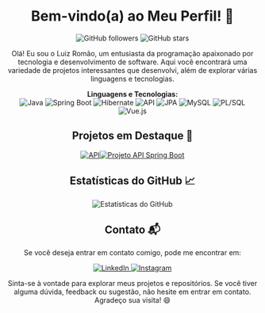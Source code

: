 <h1 align="center">Bem-vindo(a) ao Meu Perfil! 👋</h1>

<p align="center">
  <img alt="GitHub followers" src="https://img.shields.io/github/followers/seu_usuario?style=social">
  <img alt="GitHub stars" src="https://img.shields.io/github/stars/seu_usuario?style=social">
</p>

<p align="center">
  Olá! Eu sou o Luiz Romão, um entusiasta da programação apaixonado por tecnologia e desenvolvimento de software. Aqui você encontrará uma variedade de projetos interessantes que desenvolvi, além de explorar várias linguagens e tecnologias.
</p>

<p align="center">
  <strong>Linguagens e Tecnologias:</strong>
  <br>
  <img alt="Java" src="https://img.shields.io/badge/Java-007396?style=flat-square&logo=java&logoColor=white">
  <img alt="Spring Boot" src="https://img.shields.io/badge/Spring_Boot-6DB33F?style=flat-square&logo=spring-boot&logoColor=white">
  <img alt="Hibernate" src="https://img.shields.io/badge/Hibernate-59666C?style=flat-square&logo=hibernate&logoColor=white">
  <img alt="API" src="https://img.shields.io/badge/API-005571?style=flat-square&logo=web-api&logoColor=white">
  <img alt="JPA" src="https://img.shields.io/badge/JPA-EE77B4?style=flat-square&logo=eclipse-jpa&logoColor=white">
  <img alt="MySQL" src="https://img.shields.io/badge/MySQL-4479A1?style=flat-square&logo=mysql&logoColor=white">
  <img alt="PL/SQL" src="https://img.shields.io/badge/PL/SQL-FFD700?style=flat-square&logo=oracle&logoColor=black">
  <img alt="Vue.js" src="https://img.shields.io/badge/Vue.js-4FC08D?style=flat-square&logo=vue.js&logoColor=white">
</p>

<h2 align="center">Projetos em Destaque 🌟</h2>
<p align="center">
  <a href="https://github.com/LuizRomao02/api-voll-medi">
     <img alt="API" src="https://img.shields.io/badge/API-005571?style=flat-square&logo=web-api&logoColor=white"><img alt="Projeto API Spring Boot" src="https://img.shields.io/badge/Spring_Boot-6DB33F?style=flat-square&logo=spring-boot&logoColor=white">
  </a>
</p>

<h2 align="center">Estatísticas do GitHub 📈</h2>

<p align="center">
  <img alt="Estatísticas do GitHub" src="https://github-readme-stats.vercel.app/api?username=LuizRomao02&show_icons=true&hide_title=true&count_private=true&hide=prs,issues&theme=radical">
</p>

<h2 align="center">Contato 📬</h2>
<p align="center">
  Se você deseja entrar em contato comigo, pode me encontrar em:
</p>

<p align="center">
  <a href="https://www.linkedin.com/in/luizromao02/">
    <img alt="LinkedIn" src="https://img.shields.io/badge/LinkedIn-0A66C2?style=flat-square&logo=linkedin&logoColor=white">
  </a>
   <a href="https://www.instagram.com/romaol7/">
    <img alt="Instagram" src="https://img.shields.io/badge/Instagram-E4405F?style=flat-square&logo=instagram&logoColor=white">
  </a>
</p>

<p align="center">
  Sinta-se à vontade para explorar meus projetos e repositórios. Se você tiver alguma dúvida, feedback ou sugestão, não hesite em entrar em contato. Agradeço sua visita! 😄
</p>
